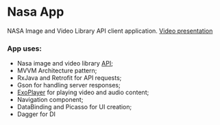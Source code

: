 # Nasa App
NASA Image and Video Library API client application.
[Video presentation](https://youtu.be/t62A4HtZJ8c)

### App uses:
* Nasa image and video library [API](https://api.nasa.gov/);
* MVVM Architecture pattern;
* RxJava and Retrofit for API requests;
* Gson for handling server responses;
* [ExoPlayer](https://exoplayer.dev/) for playing video and audio content;
* Navigation component;
* DataBinding and Picasso for UI creation;
* Dagger for DI



